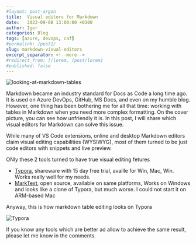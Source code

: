 ```yaml
---
#layout: post-argon
title:  Visual editors for Markdown
date:   2023-09-08 13:00:00 +0100
author: Igor
categories: Blog
tags: [azure, devops, caf]
#permalink: /post1/
slug: markdown-visual-editors
excerpt_separator: <!--more-->
#redirect_from: [/lorem, /post/lorem]
#published: false
---
```

<div aligh="center">

![looking-at-markdown-tables](https://github.com/iromanovsky/irom.info/assets/15823576/bee5bd07-3fe6-4a5c-a373-c2513aec1fd3)

</div>

Markdown became an industry standard for Docs as Code a long time ago. It is used on Azure DevOps, GitHub, MS Docs, and even on my humble blog. However, one thing has been bothering me for all that time: working with tables in Markdown when you need more complex formatting. On the cover picture, you can see how unfriendly it is. In this post, I will share which visual editors for Markdown can solve this issue.

While many of VS Code extensions, online and desktop Markdown editors claim visual editing capabilities (WYSIWYG), most of them turned to be just code editors with snippets and live preview.

ONly these 2 tools turned to have true visual editing fetures

- [Typora](https://typora.io), shareware with 15 day free trial, availle for Win, Mac, Win. Works really well for my needs.
- [MarkText](https://github.com/marktext/marktext), open source, available on same platforms, Works on Windows and looks like a clone of Typora, but much worse. I could not start it on ARM-based Mac

Anyway, this is how markdown table editing looks on Typora

<div aligh="center">

![Typora](https://github.com/iromanovsky/irom.info/assets/15823576/783acf88-8763-43e1-9c90-3ea6c30a3603)

</div>

If you know any tools which are better ad allow to achieve the same result, please let me know in the comments.

